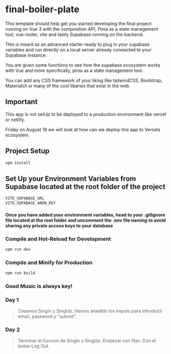 # final-boiler-plate

This template should help get you started developing the final project running on Vue 3 with the composition API, Pinia as a state management tool, vue router, vite and lastly Supabase running on the backend.

This is meant as an advanced starter ready to plug in your supabase variables and run directly on a local server already connected to your Supabase instance. 

You are given some functions to see how the supabase ecosystem works with Vue and more specifically, pinia as a state management tool.

You can add any CSS framework of your liking like tailwindCSS, Bootstrap, MaterialUI or many of the cool libaries that exist in the web. 

## Important
This app is not setUp to be deployed to a production environment like vercel or netlify. 

Friday on August 19 we will look at how can we deploy this app to Vercels ecosystem.


## Project Setup

```sh
npm install
```

## Set Up your Environment Variables from Supabase located at the root folder of the project

```sh
VITE_SUPABASE_URL
VITE_SUPABASE_ANON_KEY 
```
#### Once you have added your environment variables, head to your .gitIgnore file located at the root folder and uncomment the .env file naming to avoid sharing any private access keys to your database

### Compile and Hot-Reload for Development

```sh
npm run dev
```

### Compile and Minify for Production

```sh
npm run build
```

### Good Music is always key!

### Day 1
> Creamos SingIn y SingUp.
> Hemos añadido los imputs para introducir email, password y "submit".

### Day 2
> Terminar el funcion de SingIn y SingUp.
> Empezar con Nav. Con el boton Log Out.
